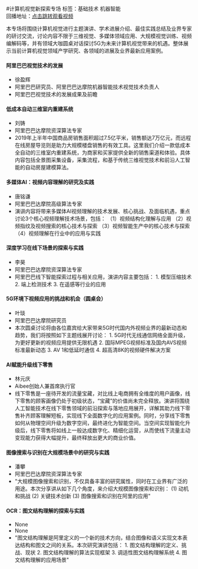 #计算机视觉新探索专场标签：<kbd>基础技术</kbd> <kbd>机器智能</kbd><br>回播地址：[点击跳转观看视频](https://alhlsvodhls08.e.vhall.com/mp4record/计算机视觉新探索专场.mp4)本专场将围绕计算机视觉进行主题演讲、学术进展介绍、最佳实践总结及业界专家的研讨交流，讨论内容不限于三维视觉、多媒体领域应用、大规模视觉训练、视频编解码等，并有领域大咖圆桌对话探讨5G为未来计算机视觉带来的机遇。整体展示当前计算机视觉领域产学研究、各领域的进展及业界最新应用案例。#### 阿里巴巴视觉技术的发展* 徐盈辉* 阿里巴巴研究员、阿里巴巴达摩院机器智能技术视觉技术负责人* 阿里巴巴视觉技术的发展成果及前瞻#### 低成本自动三维室内重建系统* 刘铸* 阿里巴巴达摩院资深算法专家*  2019年上半年中国商品房销售面积超过7.5亿平米，销售额达7万亿元，而远程在线房屋导览则是助力大规模楼盘销售的有效工具。这里我们介绍一款低成本全自动的三维室内重建系统，为商家和买家提供全新的销售渠道和体验。具体内容包括全景图采集设备，采集流程，和基于传统三维视觉技术和前沿人工智能的自动房屋建模算法。#### 多媒体AI：视频内容理解的研究及实践* 唐铭谦* 阿里巴巴达摩院高级算法专家* 演讲内容将带来多媒体AI视频理解的技术发展、核心挑战、及面临机遇，重点讨论3个核心视频理解技术场景，包括： （1）视频结构化理解与应用 （2）视频指纹及视频搜索的核心技术与探索 （3）视频智能生产中的核心技术与探索 （4）视频理解在行业中的应用与实践#### 深度学习在线下场景的探索与实践* 李昊* 阿里巴巴达摩院资深算法专家* 阿里巴巴线下智能探索过程与相关应用，演讲内容主要包括：   1.    模型压缩技术   2.    端上检测技术   3.    在遥感等行业的应用#### 5G环境下视频应用的挑战和机会（圆桌会）* 叶琰* 阿里巴巴达摩院研究员*  本次圆桌讨论将由各位嘉宾给大家带来5G时代国内外视频业界的最新动态和趋势，我们将按照如下主题线展开讨论：   1.    5G时代无线通信网络全面升级，为更好更新的视频应用提供无限机遇   2.    国际MPEG视频标准及国内AVS视频标准最新动态   3.    AV 1和低延时通信   4.    超高清8K的视频硬件解决方案#### AI赋能升级线下零售* 林元庆* Aibee创始人兼首席执行官*  线下零售是一座待开发的流量宝藏，对比线上电商拥有全维度的用户画像，线下零售的顾客画像仍处于初级状态，“宝藏”的价值尚未完全释放。演讲将围绕人工智能技术在线下零售领域的前沿探索与落地应用展开，详解其助力线下零售补齐顾客理解短板，实现线下全面数字化的应用案例。同时，分享线下零售如何从物理空间升级为数字空间，最终进化为智能空间。当空间实现智能化升级后，线下零售将如线上一般达成数字化、精细化运营，从而使线下流量主动变现能力获得大幅提升，最终释放出更大的商业价值。####  图像搜索与识别在大规模场景中的研究与实践* 潘攀* 阿里巴巴达摩院资深算法专家* "大规模图像搜索和识别，不仅具备丰富的研究属性，同时在工业界有广泛的用途。本次分享讲从如下几个角度，来介绍大规模图像搜索和识别： (1) 动机和挑战 (2) 关键技术创新 (3) 图像搜索和识别在阿里的应用"#### OCR：图文结构理解的探索与实践* None* None* "图文结构理解是阿里定义的一个新的技术方向，结合图像和语义实现文本表达结构和图文之间的关系。本次研究演讲包括：   1.    图文结构理解的定义、挑战、现状   2.    图文结构理解的算法实现框架   3.    调适性图文结构理解系统   4.    图文结构理解的应用场景"